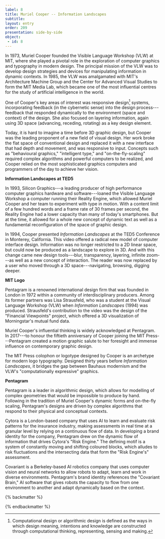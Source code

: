 ```yaml
---
label: 8
title: Muriel Cooper -- Information Landscapes
subtitle: 
layout: entry
order: 209
presentation: side-by-side
object:
 - id: 8 
---
```


In 1973, Muriel Cooper founded the Visible Language Workshop (VLW) at MIT, where she played a pivotal role in the exploration of computer graphics and typography in modern design. The principal mission of the VLW was to develop design strategies and devices for manipulating information in dynamic contexts. In 1985, the VLW was amalgamated with MIT's Architecture Machine Group and the Center for Advanced Visual Studies to form the MIT Media Lab, which became one of the most influential centres for the study of artificial intelligence in the world.

One of Cooper's key areas of interest was responsive design[^1] systems, incorporating feedback (in the cybernetic sense) into the design process---feedback that responded dynamically to the environment (space and context) of the design. She also focused on layering information, again using 3D space (advancing, receding, rotating) as a key design element.

Today, it is hard to imagine a time before 3D graphic design, but Cooper was the leading proponent of a new field of visual design. Her work broke the flat space of conventional design and replaced it with a new interface that had depth and movement, and was responsive to input. Concepts such as "behavioural graphics," "intelligent type," and "on-the-fly-scaling" required complex algorithms and powerful computers to be realized, and Cooper relied on the most sophisticated graphics computers and programmers of the day to achieve her vision.

**Information Landscapes at TED5**

In 1993, Silicon Graphics---a leading producer of high performance computer graphics hardware and software---loaned the Visible Language Workshop a computer running their Reality Engine, which allowed Muriel Cooper and her team to experiment with type in motion. With a content limit of a few hundred words and a frame rate of 30 frames per second, the Reality Engine had a lower capacity than many of today's smartphones. But at the time, it allowed for a whole new concept of dynamic text as well as a fundamental reconfiguration of the space of graphic design.

In 1994, Cooper presented *Information Landscapes* at the TED5 Conference in Monterey, California. This video offered a radical new model of computer interface design. Information was no longer restricted to a 2D linear space, but could now be produced as a landscape to explore in 3D. And with this change came new design tools---blur, transparency, layering, infinite zoom---as well as a new concept of interaction. The reader was now replaced by a user who moved through a 3D space---navigating, browsing, digging deeper.

**MIT Logo**

Pentagram is a renowned international design firm that was founded in London in 1972 within a community of interdisciplinary producers. Among its former partners was Lisa Strausfeld, who was a student at the Visual Language Workshop (VLW) when *Information Landscapes* (1994) was produced. Strausfeld's contribution to the video was the design of the "Financial Viewpoints" project, which offered a 3D visualization of Morningstar's mutual fund data.

Muriel Cooper's influential thinking is widely acknowledged at Pentagram. In 2017---to honour the fiftieth anniversary of Cooper joining the MIT Press---Pentagram created a motion graphic salute to her foresight and immense influence on contemporary graphic design.

The MIT Press colophon or logotype designed by Cooper is an archetype for modern logo typography. Designed thirty years before *Information Landscapes*, it bridges the gap between Bauhaus modernism and the VLW's "computationally expressive" graphics.

**Pentagram**

Pentagram is a leader in algorithmic design, which allows for modelling of complex geometries that would be impossible to produce by hand. Following in the tradition of Muriel Cooper's dynamic forms and on-the-fly scaling, Pentagram's designs are driven by complex algorithms that respond to their physical and conceptual contexts.

Cytora is a London-based company that uses AI to learn and evaluate risk patterns for the insurance industry, making assessments in real time at a granular level by relying on a continuous flow of data. In developing a brand identity for the company, Pentagram drew on the dynamic flow of information that drives Cytora's "Risk Engine." The defining motif is a system of constantly moving and shifting coloured blocks, which alludes to risk fluctuations and the intersecting data that form the "Risk Engine's" assessment.

Covariant is a Berkeley-based AI robotics company that uses computer vision and neural networks to allow robots to adapt, learn and work in diverse environments. Pentagram's brand identity references the "Covariant Brain," AI software that gives robots the capacity to flow from one environment to another and adapt dynamically based on the context.

{% backmatter %}

[^1]: Computational design or algorithmic design is defined as the ways in which design meaning, intentions and knowledge are constructed through computational thinking, representing, sensing and making.

{% endbackmatter %}